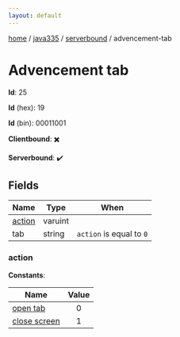 ```yaml
---
layout: default
---
```


[home](/)  /  [java335](/protocol/java335)  /  [serverbound](/protocol/java335/serverbound)  /  advencement-tab

# Advencement tab

**Id**: 25

**Id** (hex): 19

**Id** (bin): 00011001

**Clientbound**: ✖️

**Serverbound**: ✔️

## Fields

Name | Type | When
---|---|:---:
[action](#action) | varuint | 
tab | string | <code>action</code> is equal to <code>0</code>

### action

**Constants**:

Name | Value
---|:---:
[open tab](action_open-tab) | 0
[close screen](action_close-screen) | 1

